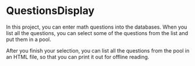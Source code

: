 # QuestionsDisplay

In this project, you can enter math questions into the databases. When you list all the questions, you can select some of the questions from the list and put them in a pool. 

After you finish your selection, you can list all the questions from the pool in an HTML file, so that you can print it out for offline reading.
